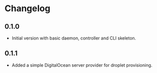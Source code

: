 # Changelog

## 0.1.0
- Initial version with basic daemon, controller and CLI skeleton.

## 0.1.1
- Added a simple DigitalOcean server provider for droplet provisioning.
